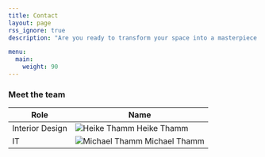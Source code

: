 ```yaml
---
title: Contact
layout: page
rss_ignore: true
description: "Are you ready to transform your space into a masterpiece with the luxurious allure of Venetian plaster? Please reach out to us to make your vision reality."

menu:
  main:
    weight: 90
---
```


### Meet the team

| Role                                | Name              |
|-------------------------------------|-------------------|
| Interior Design | ![Heike Thamm](/images/headshot.png) Heike Thamm |
| IT              | ![Michael Thamm](/images/headshot.png) Michael Thamm |